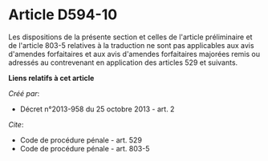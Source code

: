 # Article D594-10

Les dispositions de la présente section et celles de l'article préliminaire et de l'article 803-5 relatives à la traduction
ne sont pas applicables aux avis d'amendes forfaitaires et aux avis d'amendes forfaitaires majorées remis ou adressés au
contrevenant en application des articles 529 et suivants.

**Liens relatifs à cet article**

_Créé par_:

  - Décret n°2013-958 du 25 octobre 2013 - art. 2

_Cite_:

  - Code de procédure pénale - art. 529
  - Code de procédure pénale - art. 803-5

